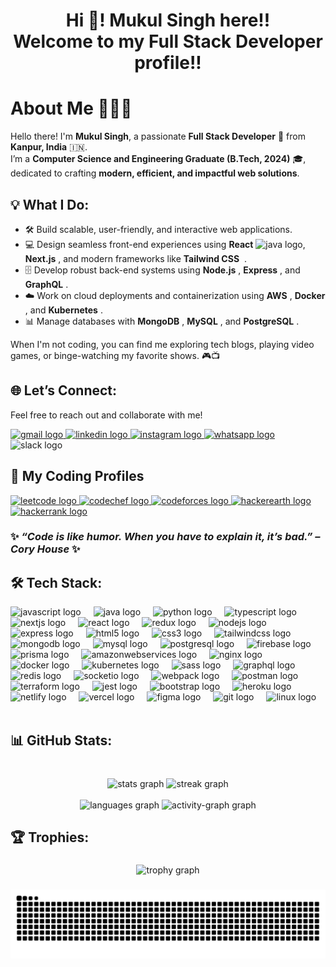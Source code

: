 <h1 align="center">Hi 👋! Mukul Singh here!!<br>Welcome to my Full Stack Developer profile!!</h1>


<!--<br clear="both">-->


# About Me 👨‍💻✨


Hello there! I'm **Mukul Singh**, a passionate **Full Stack Developer** 🚀 from **Kanpur, India** 🇮🇳.  
I’m a **Computer Science and Engineering Graduate (B.Tech, 2024)** 🎓, dedicated to crafting **modern, efficient, and impactful web solutions**.



## 💡 What I Do:
- 🛠️ Build scalable, user-friendly, and interactive web applications.
- 💻 Design seamless front-end experiences using **React** <img src="https://skillicons.dev/icons?i=java" height="20" alt="java logo"/>, **Next.js** <img src=""/>, and modern frameworks like **Tailwind CSS** <img src=""/> .
- 🗄️ Develop robust back-end systems using **Node.js** <img src=""/>, **Express** <img src=""/>, and **GraphQL** <img src=""/>.
- ☁️ Work on cloud deployments and containerization using **AWS** <img src=""/>, **Docker** <img src=""/>, and **Kubernetes** <img src=""/>.
- 📊 Manage databases with **MongoDB** <img src=""/>, **MySQL** <img src=""/>, and **PostgreSQL** <img src=""/>.





When I'm not coding, you can find me exploring tech blogs, playing video games, or binge-watching my favorite shows. 🎮📺


## 🌐 Let’s Connect:
Feel free to reach out and collaborate with me!  
<div>
  <a href="mailto:mukulsingh0571@gmail.com?subject=Hey!%20I%20want%20to%20connect%20to%20you" target="_blank">
    <img src="https://img.shields.io/static/v1?message=Gmail&logo=gmail&label=&color=D14836&logoColor=white&labelColor=&style=for-the-badge" height="35" alt="gmail logo"  />
  </a>
  <a href="www.linkedin.com/in/mukul-singh-95385720a" target="_blank">
    <img src="https://img.shields.io/static/v1?message=LinkedIn&logo=linkedin&label=&color=0077B5&logoColor=white&labelColor=&style=for-the-badge" height="35" alt="linkedin logo"  />
  </a>
  
  <a href="https://www.instagram.com/maverick.mukul/" target="_blank">
    <img src="https://img.shields.io/static/v1?message=Instagram&logo=instagram&label=&color=E4405F&logoColor=white&labelColor=&style=for-the-badge" height="35" alt="instagram logo"  />
  </a>
  <a href="https://wa.link/vz4t54" target="_blank">
    <img src="https://img.shields.io/static/v1?message=Whatsapp&logo=whatsapp&label=&color=25D366&logoColor=white&labelColor=&style=for-the-badge" height="35" alt="whatsapp logo"  />
  </a>
  <img src="https://img.shields.io/static/v1?message=Slack&logo=slack&label=&color=4A154B&logoColor=white&labelColor=&style=for-the-badge" height="35" alt="slack logo"  />
  
</div>



## 🪪 My Coding Profiles

<a href="https://leetcode.com/mukulsingh0571" target="_blank">
  <img src="https://img.shields.io/static/v1?message=LeetCode&logo=leetcode&label=&color=FFA116&logoColor=white&labelColor=&style=for-the-badge" height="35" alt="leetcode logo" />
</a>

<a href="https://www.codechef.com/users/mukulsingh0571" target="_blank">
  <img src="https://img.shields.io/static/v1?message=CodeChef&logo=codechef&label=&color=5B4638&logoColor=white&labelColor=&style=for-the-badge" height="35" alt="codechef logo" />
</a>

<a href="https://codeforces.com/profile/mukulsingh0571" target="_blank">
  <img src="https://img.shields.io/static/v1?message=Codeforces&logo=codeforces&label=&color=1F8ACB&logoColor=white&labelColor=&style=for-the-badge" height="35" alt="codeforces logo" />
</a>

<a href="https://www.hackerearth.com/@mukulsingh0571" target="_blank">
  <img src="https://img.shields.io/static/v1?message=HackerEarth&logo=hackerearth&label=&color=2C3454&logoColor=white&labelColor=&style=for-the-badge" height="35" alt="hackerearth logo" />
</a>


<a href="https://www.hackerrank.com/profile/mukulsingh0571" target="_blank">
    <img src="https://img.shields.io/static/v1?message=HackerRank&logo=hackerrank&label=&color=2EC866&logoColor=white&labelColor=&style=for-the-badge" height="35" alt="hackerrank logo"  />
  </a>



### ✨ *“Code is like humor. When you have to explain it, it’s bad.” – Cory House* ✨





<h2 align="left">🛠️ Tech Stack:</h2>





<div align="left">
  <img src="https://skillicons.dev/icons?i=js" height="50" alt="javascript logo"  />
  <img width="12" />
  <img src="https://skillicons.dev/icons?i=java" height="50" alt="java logo"  />
  <img width="12" />
  <img src="https://skillicons.dev/icons?i=py" height="50" alt="python logo"  />
  <img width="12" />
  <img src="https://skillicons.dev/icons?i=ts" height="50" alt="typescript logo"  />
  <img width="12" />
  <img src="https://skillicons.dev/icons?i=nextjs" height="50" alt="nextjs logo"  />
  <img width="12" />
  <img src="https://skillicons.dev/icons?i=react" height="50" alt="react logo"  />
  <img width="12" />
  <img src="https://skillicons.dev/icons?i=redux" height="50" alt="redux logo"  />
  <img width="12" />
  <img src="https://skillicons.dev/icons?i=nodejs" height="50" alt="nodejs logo"  />
  <img width="12" />
  <img src="https://skillicons.dev/icons?i=express" height="50" alt="express logo"  />
  <img width="12" />
  <img src="https://skillicons.dev/icons?i=html" height="50" alt="html5 logo"  />
  <img width="12" />
  <img src="https://skillicons.dev/icons?i=css" height="50" alt="css3 logo"  />
  <img width="12" />
  <img src="https://skillicons.dev/icons?i=tailwind" height="50" alt="tailwindcss logo"  />
  <img width="12" />
  <img src="https://skillicons.dev/icons?i=mongodb" height="50" alt="mongodb logo"  />
  <img width="12" />
  <img src="https://skillicons.dev/icons?i=mysql" height="50" alt="mysql logo"  />
  <img width="12" />
  <img src="https://skillicons.dev/icons?i=postgres" height="50" alt="postgresql logo"  />
  <img width="12" />
  <img src="https://skillicons.dev/icons?i=firebase" height="50" alt="firebase logo"  />
  <img width="12" />
  <img src="https://skillicons.dev/icons?i=prisma" height="50" alt="prisma logo"  />
  <img width="12" />
  <img src="https://skillicons.dev/icons?i=aws" height="50" alt="amazonwebservices logo"  />
  <img width="12" />
  <img src="https://skillicons.dev/icons?i=nginx" height="50" alt="nginx logo"  />
  <img width="12" />
  <img src="https://skillicons.dev/icons?i=docker" height="50" alt="docker logo"  />
  <img width="12" />
  <img src="https://skillicons.dev/icons?i=kubernetes" height="50" alt="kubernetes logo"  />
  <img width="12" />
  <img src="https://skillicons.dev/icons?i=sass" height="50" alt="sass logo"  />
  <img width="12" />
  <img src="https://skillicons.dev/icons?i=graphql" height="50" alt="graphql logo"  />
  <img width="12" />
  <img src="https://skillicons.dev/icons?i=redis" height="50" alt="redis logo"  />
  <img width="12" />
  <img src="https://cdn.simpleicons.org/socketdotio/010101" height="50" alt="socketio logo"  />
  <img width="12" />
  <img src="https://skillicons.dev/icons?i=webpack" height="50" alt="webpack logo"  />
  <img width="12" />
  <img src="https://skillicons.dev/icons?i=postman" height="50" alt="postman logo"  />
  <img width="12" />
  <img src="https://cdn.simpleicons.org/terraform/7B42BC" height="50" alt="terraform logo"  />
  <img width="12" />
   <img src="https://skillicons.dev/icons?i=jest" height="50" alt="jest logo"  />
  <img width="12" />
  <img src="https://skillicons.dev/icons?i=bootstrap" height="50" alt="bootstrap logo"  />
  <img width="12" />
  <img src="https://skillicons.dev/icons?i=heroku" height="50" alt="heroku logo"  />
  <img width="12" />
  <img src="https://skillicons.dev/icons?i=netlify" height="50" alt="netlify logo"  />
  <img width="12" />
  <img src="https://skillicons.dev/icons?i=vercel" height="50" alt="vercel logo"  />
  <img width="12" />
  <img src="https://skillicons.dev/icons?i=figma" height="50" alt="figma logo"  />
  <img width="12" />
  <img src="https://skillicons.dev/icons?i=git" height="50" alt="git logo"  />
  <img width="12" />
  <img src="https://skillicons.dev/icons?i=linux" height="50" alt="linux logo"  />
  <img width="12" />
</div>







<!--
<h2 align="left">Programming Languages:</h2>

###



<div align="left">
  <img src="https://skillicons.dev/icons?i=js" height="50" alt="javascript logo"  />
  <img width="12" />
  <img src="https://skillicons.dev/icons?i=java" height="50" alt="java logo"  />
  <img width="12" />
  <img src="https://skillicons.dev/icons?i=py" height="50" alt="python logo"  />
  <img width="12" />
  <img src="https://skillicons.dev/icons?i=ts" height="50" alt="typescript logo"  />
</div>





<h2 align="left">Development Frameworks/Languages:</h2>





<div align="left">
  <img src="https://skillicons.dev/icons?i=nextjs" height="50" alt="nextjs logo"  />
  <img width="12" />
  <img src="https://skillicons.dev/icons?i=react" height="50" alt="react logo"  />
  <img width="12" />
  <img src="https://skillicons.dev/icons?i=redux" height="50" alt="redux logo"  />
  <img width="12" />
  <img src="https://skillicons.dev/icons?i=nodejs" height="50" alt="nodejs logo"  />
  <img width="12" />
  <img src="https://skillicons.dev/icons?i=express" height="50" alt="express logo"  />
  <img width="12" />
  <img src="https://skillicons.dev/icons?i=html" height="50" alt="html5 logo"  />
  <img width="12" />
  <img src="https://skillicons.dev/icons?i=css" height="50" alt="css3 logo"  />
  <img width="12" />
  <img src="https://skillicons.dev/icons?i=tailwind" height="50" alt="tailwindcss logo"  />
  <img width="12" />
  <img src="https://skillicons.dev/icons?i=sass" height="50" alt="sass logo"  />
  <img width="12" />
  <img src="https://skillicons.dev/icons?i=graphql" height="50" alt="graphql logo"  />
  <img width="12" />
  <img src="https://skillicons.dev/icons?i=redis" height="50" alt="redis logo"  />
  <img width="12" />
  <img src="https://cdn.simpleicons.org/socketdotio/010101" height="50" alt="socketio logo"  />
  <img width="12" />
  <img src="https://skillicons.dev/icons?i=webpack" height="50" alt="webpack logo"  />
  <img width="12" />
  <img src="https://skillicons.dev/icons?i=bootstrap" height="50" alt="bootstrap logo"  />
</div>





<h2 align="left">Database:</h2>





<div align="left">
  <img src="https://skillicons.dev/icons?i=mongodb" height="50" alt="mongodb logo"  />
  <img width="12" />
  <img src="https://skillicons.dev/icons?i=mysql" height="50" alt="mysql logo"  />
  <img width="12" />
  <img src="https://skillicons.dev/icons?i=postgres" height="50" alt="postgresql logo"  />
  <img width="12" />
  <img src="https://skillicons.dev/icons?i=firebase" height="50" alt="firebase logo"  />
  <img width="12" />
  <img src="https://skillicons.dev/icons?i=prisma" height="50" alt="prisma logo"  />
</div>





<h2 align="left">Cloud Deployments:</h2>





<div align="left">
  <img src="https://skillicons.dev/icons?i=aws" height="50" alt="amazonwebservices logo"  />
  <img width="12" />
  <img src="https://skillicons.dev/icons?i=heroku" height="50" alt="heroku logo"  />
  <img width="12" />
  <img src="https://skillicons.dev/icons?i=nginx" height="50" alt="nginx logo"  />
  <img width="12" />
  <img src="https://skillicons.dev/icons?i=netlify" height="50" alt="netlify logo"  />
  <img width="12" />
  <img src="https://skillicons.dev/icons?i=vercel" height="50" alt="vercel logo"  />
</div>



<h2 align="left">Other Tools:</h2>





<div align="left">
  <img src="https://skillicons.dev/icons?i=docker" height="50" alt="docker logo"  />
  <img width="12" />
  <img src="https://skillicons.dev/icons?i=kubernetes" height="50" alt="kubernetes logo"  />
  <img width="12" />
  <img src="https://cdn.simpleicons.org/terraform/7B42BC" height="50" alt="terraform logo"  />
  <img width="12" />
  <img src="https://skillicons.dev/icons?i=figma" height="50" alt="figma logo"  />
  <img width="12" />
  <img src="https://skillicons.dev/icons?i=git" height="50" alt="git logo"  />
  <img width="12" />
  <img src="https://skillicons.dev/icons?i=github" height="50" alt="github logo"  />
  <img width="12" />
  <img src="https://skillicons.dev/icons?i=linux" height="50" alt="linux logo"  />
  <img width="12" />
  <img src="https://skillicons.dev/icons?i=postman" height="50" alt="postman logo"  />
  <img width="12" />
  <img src="https://skillicons.dev/icons?i=vite" height="50" alt="vite logo"  />
  <img width="12" />
  <img src="https://skillicons.dev/icons?i=vscode" height="50" alt="vscode logo"  />
  <img width="12" />
  <img src="https://skillicons.dev/icons?i=jest" height="50" alt="jest logo"  />
</div>
      -->

###



<h2 align="left">📊 GitHub Stats:</h2>

###

<br clear="both">

<div align="center">
<img src="https://github-readme-stats.vercel.app/api?username=mukulsingh0571&hide_title=false&hide_rank=false&show_icons=true&include_all_commits=true&count_private=true&disable_animations=false&theme=tokyonight&locale=en&hide_border=false" height="170" alt="stats graph" />
<img src="https://streak-stats.demolab.com/?user=mukulsingh0571&locale=en&mode=daily&theme=tokyonight&hide_border=false&border_radius=5" height="170" alt="streak graph" />
  <br clear="both">
  <br clear="both">
<img src="https://github-readme-stats.vercel.app/api/top-langs?username=mukulsingh0571&locale=en&hide_title=false&layout=compact&card_width=320&langs_count=5&theme=tokyonight&hide_border=false" height="163" alt="languages graph" />
<img src="https://github-readme-activity-graph.vercel.app/graph?username=mukulsingh0571&theme=tokyo-night&area=true&hide_border=false" height="163" alt="activity-graph graph" />
</div>

###


<h2 align="left">🏆 Trophies:</h2>

###


<div align="center">
  <img src="https://github-profile-trophy.vercel.app?username=mukulsingh0571&theme=tokyonight" height="150" alt="trophy graph"  />
</div>












###

<div align="center">
  <img alt="snake eating my contributions" src="https://raw.githubusercontent.com/HILAYTRIVEDI/HILAYTRIVEDI/output/github-contribution-grid-snake.svg" />
</div>


